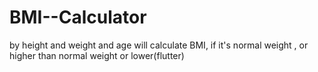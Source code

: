 # BMI--Calculator
by height and weight and age will calculate BMI, if it's normal weight , or higher than normal weight or lower(flutter)
